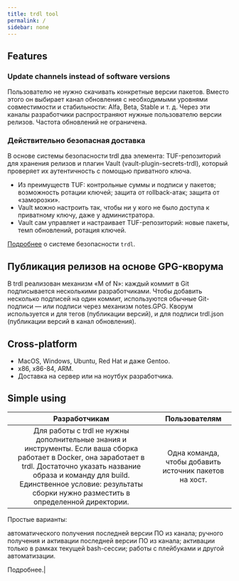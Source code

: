 ```yaml
---
title: trdl tool
permalink: /
sidebar: none
---
```



## Features
### Update channels instead of software versions
Пользователю не нужно скачивать конкретные версии пакетов. Вместо этого он выбирает канал обновления с необходимыми уровнями совместимости и стабильности: Alfa, Beta, Stable и т. д. Через эти каналы разработчики распространяют нужные пользователю версии релизов. Частота обновлений не ограничена.

### Действительно безопасная доставка
В основе системы безопасности trdl два элемента: TUF-репозиторий для хранения релизов и плагин Vault (vault-plugin-secrets-trdl), который проверяет их аутентичность с помощью приватного ключа.

- Из преимуществ TUF: контрольные суммы и подписи у пакетов; возможность ротации ключей; защита от rollback-атак; защита от «заморозки».
- Vault можно настроить так, чтобы ни у кого не было доступа к приватному ключу, даже у администратора.
- Vault сам управляет и настраивает TUF-репозиторий: новые пакеты, темп обновлений, ротация ключей.

[Подробнее](security.html) о системе безопасности `trdl`.

## Публикация релизов на основе GPG-кворума
В trdl реализован механизм «M of N»: каждый коммит в Git подписывается несколькими разработчиками. Чтобы добавить несколько подписей на один коммит, используются обычные Git-подписи — или подписи через механизм notes.GPG. Кворум используется и для тегов (публикации версий), и для подписи trdl.json (публикации версий в канал обновления).

## Cross-platform
- MacOS, Windows, Ubuntu, Red Hat и даже Gentoo.
- x86, x86-84, ARM.
- Доставка на сервер или на ноутбук разработчика.

## Simple using

| Разработчикам | Пользователям |
|:--:|:--:|
|Для работы с trdl не нужны дополнительные знания и инструменты. Если ваша сборка работает в Docker, она заработает в trdl. Достаточно указать название образа и команду для build. Единственное условие: результаты сборки нужно разместить в определенной директории. | Одна команда, чтобы добавить источник пакетов на хост.
Простые варианты:

автоматического получения последней версии ПО из канала;
ручного получения и активации последней версии ПО из канала;
активации только в рамках текущей bash-сессии;
работы с плейбуками и другой автоматизации.

Подробнее.|


